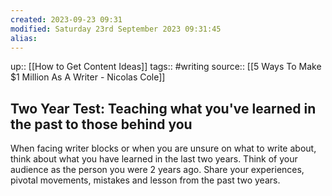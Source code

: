 ```yaml
---
created: 2023-09-23 09:31
modified: Saturday 23rd September 2023 09:31:45
alias:
---
```

up::  [[How to Get Content Ideas]]
tags:: #writing
source:: [[5 Ways To Make $1 Million As A Writer - Nicolas Cole]]
## Two Year Test: Teaching what you've learned in the past to those behind you

When facing writer blocks or when you are unsure on what to write about, think about what you have learned in the last two years. Think of your audience as the person you were 2 years ago. Share your experiences, pivotal movements, mistakes and lesson from the past two years.
